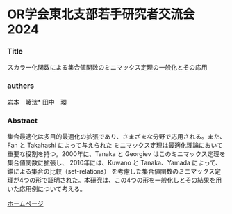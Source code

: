# OR学会東北支部若手研究者交流会 2024

### Title
スカラー化関数による集合値関数のミニマックス定理の一般化とその応用

### authers
岩本　崚汰* 田中　環

### Abstract
集合最適化は多目的最適化の拡張であり、さまざまな分野で応用される。また、Fan と Takahashi によって与えられた
ミニマックス定理は最適化理論において重要な役割を持つ。2000年に、Tanaka と Georgiev はこのミニマックス定理を集合値関数に拡張し、
2010年には、Kuwano と Tanaka、Yamada によって、錐による集合の比較（set-relations）
を考慮した集合値関数のミニマックス定理が4つの形で証明された。本研究は、この4つの形を一般化しとその結果を用いた応用例について考える。

[ホームページ](https://orsj.org/tohoku/seminar/tors2024/)